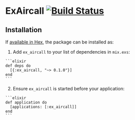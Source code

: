 # ExAircall [![Build Status](https://travis-ci.org/HiOperator/ex_aircall.svg?branch=master)](https://travis-ci.org/HiOperator/ex_aircall)

## Installation

If [available in Hex](https://hex.pm/docs/publish), the package can be installed as:

  1. Add `ex_aircall` to your list of dependencies in `mix.exs`:

    ```elixir
    def deps do
      [{:ex_aircall, "~> 0.1.0"}]
    end
    ```

  2. Ensure `ex_aircall` is started before your application:

    ```elixir
    def application do
      [applications: [:ex_aircall]]
    end
    ```
